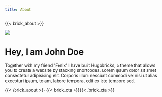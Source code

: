 ```yaml
---
title: About
---
```

{{< brick_about >}}

![](/uploads/brick_about.png)

# Hey, I am John Doe

Together with my friend 'Fenix' I have built Hugobricks, a theme that allows you to create a website by stacking shortcodes. Lorem ipsum dolor sit amet consectetur adipisicing elit. Corporis illum nesciunt commodi vel nisi ut alias excepturi ipsum, totam, labore tempora, odit ex iste tempore sed. 

{{< /brick_about >}}
{{< brick_cta >}}{{< /brick_cta >}}
